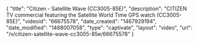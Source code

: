 {
    "title": "Citizen - Satellite Wave (CC3005-85E)",
    "description": "CITIZEN TV commercial featuring the Satellite World Time GPS watch (CC3005-85E)",
    "videoid": "66675578",
    "date_created": "1467929194",
    "date_modified": "1468007058",
    "type": "captivate",
    "layout": "video",
    "url": "\/v\/citizen-satellite-wave-cc3005-85e\/66675578"
}